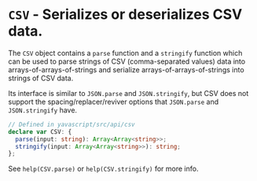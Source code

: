 # `CSV` - Serializes or deserializes CSV data.

The `CSV` object contains a `parse` function and a `stringify` function which can be used to parse strings of CSV (comma-separated values) data into arrays-of-arrays-of-strings and serialize arrays-of-arrays-of-strings into strings of CSV data.

Its interface is similar to `JSON.parse` and `JSON.stringify`, but CSV does not support the spacing/replacer/reviver options that `JSON.parse` and `JSON.stringify` have.

```ts
// Defined in yavascript/src/api/csv
declare var CSV: {
  parse(input: string): Array<Array<string>>;
  stringify(input: Array<Array<string>>): string;
};
```

See `help(CSV.parse)` or `help(CSV.stringify)` for more info.
